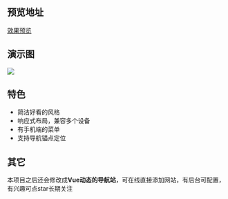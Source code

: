 ## 预览地址
[效果预览](https://htmlpreview.github.io/?https://github.com/geekape/geek-navigation/blob/master/index.html)

## 演示图
<img src="http://www.zcbboke.com/wp-content/uploads/2018/01/geeknav.gif"/>

## 特色
* 简洁好看的风格
* 响应式布局，兼容多个设备
* 有手机端的菜单
* 支持导航锚点定位

## 其它
本项目之后还会修改成**Vue动态的导航站**，可在线直接添加网站，有后台可配置，有兴趣可点star长期关注
